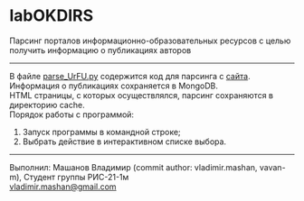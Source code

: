 # labOKDIRS
Парсинг порталов информационно-образовательных ресурсов с целью получить информацию о публикациях авторов  
____
В файле [parse_UrFU.py](https://github.com/vavan-m/labOKDIRS/blob/master/parse_UrFU.py) содержится код для парсинга с [сайта](https://study.urfu.ru).
Информация о публикациях сохраняется в MongoDB.  
HTML страницы, с которых осуществлялся, парсинг сохраняются в директорию cache.  
Порядок работы с программой:
1. Запуск программы в командной строке;
2. Выбрать действие в интерактивном списке выбора.
____
Выполнил: Машанов Владимир (commit author: vladimir.mashan, vavan-m), Студент группы РИС-21-1м   
vladimir.mashan@gmail.com

